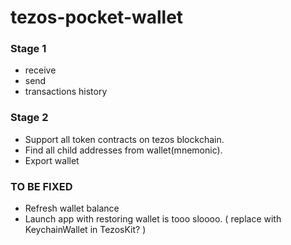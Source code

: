 # tezos-pocket-wallet



### Stage 1

* receive
* send
* transactions history

### Stage 2

* Support all token contracts on tezos blockchain.
* Find all child addresses from wallet(mnemonic).
* Export wallet

### TO BE FIXED

* Refresh wallet balance
* Launch app with restoring wallet is tooo sloooo. ( replace with KeychainWallet in TezosKit? )
